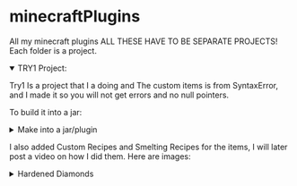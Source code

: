 # minecraftPlugins
All my minecraft plugins
ALL THESE HAVE TO BE SEPARATE PROJECTS! Each folder is a project.

<details open> 
   <summary> TRY1 Project: </summary>
   <p>Try1 Is a project that I a doing and The custom items is from SyntaxError, and I made it so you will not get errors and no null pointers.<p>

To build it into a jar:
<details close> 
   <summary>Make into a jar/plugin</summary>
   <a href=https://user-images.githubusercontent.com/78304954/150655726-7cbedf42-03e5-414b-b0cb-1e654becf87f.png> Building into a jar </a>
</details>
   
   
I also added Custom Recipes and Smelting Recipes for the items, I will later post a video on how I did them.
Here are images:
<details close>
  <summary>Hardened Diamonds</summary>
  <p>Here is to craft a diamond for the specials, and it is shapeless </p>
  <a href=https://user-images.githubusercontent.com/78304954/150661077-d226444f-c533-42c7-bb73-c8ef9e08dc85.png>Shapeless</a> In crafting table <br>
   <a href=https://user-images.githubusercontent.com/78304954/150661198-9c187493-a3d2-45ff-9eee-2a11ba835c67.png>Smelting</a> USE NORMAL DIAMONDS! (Furnace) <br>
   <p><h3>It will go slower than this!</h3> <a href=https://user-images.githubusercontent.com/78304954/150661259-788bf054-ad8b-4051-9364-e92837bbbad0.mp4>Click to see </a>how to make in furnace.<p><br>


</details>
</details>
